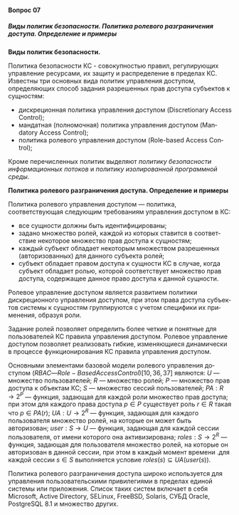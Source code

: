 #### Вопрос 07

##### Виды политик безопасности. Политика ролевого разграничения доступа. Определение и примеры

**Виды политик безопасности.**

Политика   безопасности КС - совокупно­стью правил, регулирующих управление ресурсами, их защиту и рас­пределение в пределах КС. Известны три основных   вида   политик   управления   доступом, определяющих  способ  задания  разрешенных  прав  доступа  субъек­тов к сущностям:

- дискреционная политика управления доступом (Discretionary Access Control);
- мандатная (полномочная) политика управления доступом (Man­datory Access Control);
- политика ролевого управления доступом (Role-based Access Con­trol);

Кроме перечисленных политик выделяют *политику безопасности информационных потоков* и *политику изолированной программной среды*.

**Политика ролевого разграничения доступа. Определение и примеры**

Политика ролевого управления доступом — политика, соответствующая следующим требованиям управления до­ступом в КС:

* все сущности должны быть идентифицированы;
* задано множество ролей, каждой из которых ставится в соответ­ствие некоторое множество прав доступа к сущностям;
* каждый субъект обладает некоторым множеством разрешенных (авторизованных) для данного субъекта ролей;
* субъект обладает правом доступа к сущности КС в случае, когда субъект обладает ролью, которой соответствует множество прав доступа, содержащее данное право доступа к данной сущности. 

Ролевое управление доступом является развитием политики дискреционного управления доступом, при этом права доступа субъек­тов системы к сущностям группируются с учетом специфики их при­менения, образуя роли.

Задание ролей позволяет определить более четкие и понят­ные для пользователей КС правила управления доступом. Ролевое управление доступом позволяет реализовать гибкие, изменяющиеся динамически в процессе функционирования КС правила управления доступом. 

Основными элементами базовой модели ролевого управления до­ступом $(RBAC— Role-Based Access Control) [10, 36, 37]$ являются:
$U$ — множество пользователей; 
$R$ — множество ролей;
$P$ — множество прав доступа к объектам КС; 
$S$ — множество сессий пользователей;
$PA: R \rightarrow 2^P$ — функция, задающая для каждой роли множество прав доступа; при этом для каждого права доступа $р \in P$ существует роль $r \in R$ такая что $р \in PA(r)$;
$UA:  U \rightarrow   2^R$ — функция, задающая для каждого пользователя множество ролей, на которые он может быть авторизован;
$user: S \rightarrow U$ — функция, задающая для каждой сессии пользо­вателя, от имени которого она активизирована;
$roles: S \rightarrow 2^R$ — функция, задающая для пользователя множе­ство ролей, на которые он авторизован в данной сессии, при этом в каждый момент времени .для каждой сессии $s \in S$ выполняется условие $roles(s)\subseteq UA(user(s))$.

Политика ролевого разграничения доступа широко используется для управления пользовательскими привилегиями в пределах единой системы или приложения. Список таких систем включает в себя Microsoft, Active Directory, SELinux, FreeBSD, Solaris, СУБД Oracle, PostgreSQL 8.1 и множество других.
